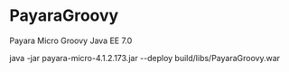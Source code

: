 # PayaraGroovy
Payara Micro Groovy Java EE 7.0  

java -jar payara-micro-4.1.2.173.jar --deploy build/libs/PayaraGroovy.war 






